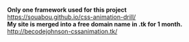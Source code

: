<strong> Only one framework used for this project </strong>
<br>
 https://souabou.github.io/css-animation-drill/
 <br>
<strong> My site is merged into a free domain name in .tk for 1 month.</strong>
 http://becodejohnson-cssanimation.tk/
